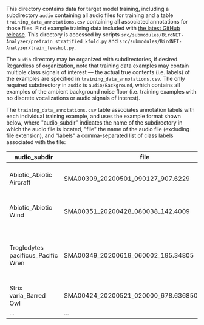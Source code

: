 This directory contains data for target model training, including a subdirectory `audio` containing all audio files for training and a table `training_data_annotations.csv` containing all associated annotations for those files. Find example training data included with [the latest GitHub release](https://github.com/giojacuzzi/few-shot-transfer-learning-bioacoustics/releases). This directory is accessed by scripts `src/submodules/BirdNET-Analyzer/pretrain_stratified_kfold.py` and `src/submodules/BirdNET-Analyzer/train_fewshot.py`.

The `audio` directory may be organized with subdirectories, if desired. Regardless of organization, note that training data examples may contain multiple class signals of interest –– the actual true contents (i.e. labels) of the examples are specified in `training_data_annotations.csv`. The only required subdirectory in `audio` is `audio/Background`, which contains all examples of the ambient background noise floor (i.e. training examples with no discrete vocalizations or audio signals of interest).

The `training_data_annotations.csv` table associates annotation labels with each individual training example, and uses the example format shown below, where "audio_subdir" indicates the name of the subdirectory in which the audio file is located, "file" the name of the audio file (excluding file extension), and "labels" a comma-separated list of class labels associated with the file:

| audio_subdir | file    | labels  |
| --------- | ------- | ------- |
| Abiotic_Abiotic Aircraft | SMA00309_20200501_090127_907.6229 | "Abiotic_Abiotic Aircraft, Regulus satrapa_Golden-crowned Kinglet" |
| Abiotic_Abiotic Wind | SMA00351_20200428_080038_142.4009 | "Abiotic_Abiotic Wind, Regulus satrapa_Golden-crowned Kinglet" |
| Troglodytes pacificus_Pacific Wren | SMA00349_20200619_060002_195.34805 | "Troglodytes pacificus_Pacific Wren, Ixoreus naevius_Varied Thrush, Piranga ludoviciana_Western Tanager" |
| Strix varia_Barred Owl | SMA00424_20200521_020000_678.6368500000001 | "Strix varia_Barred Owl, Abiotic_Abiotic Rain" |
| ... | ... | ... |

